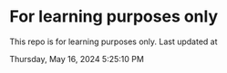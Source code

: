 # For learning purposes only
This repo is for learning purposes only.
Last updated at

Thursday, May 16, 2024 5:25:10 PM

